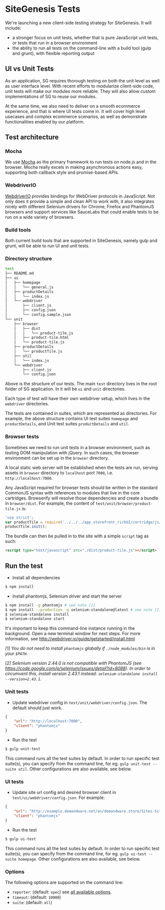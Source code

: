 # SiteGenesis Tests
We're launching a new client-side testing strategy for SiteGenesis. It will include:

- a stronger focus on unit tests, whether that is pure JavaScript unit tests, or tests that run in a browser environment
- the ability to run all tests on the command-line with a build tool (gulp and grunt), with flexible reporting output

## UI vs Unit Tests
As an application, SG requires thorough testing on both the unit level as well as user interface level. With recent efforts to modularize client-side code, unit tests will make our modules more reliable. They will also allow custom implementations of SG to reuse our modules.

At the same time, we also need to deliver on a smooth ecommerce experience, and that is where UI tests come in. It will cover high level usecases and complex ecommerce scenarios, as well as demonstrate functionalities enabled by our platform.

## Test architecture
### Mocha
We use [Mocha](http://mochajs.org) as the primary framework to run tests on node.js and in the browser. Mocha really excels in making asynchronous actions easy, supporting both callback style and promise-based APIs.

### WebdriverIO
[WebdriverIO](http://webdriver.io) provides bindings for WebDriver protocols in JavaScript. Not only does it provide a simple and clean API to work with, it also integrates nicely with different Selenium drivers for Chrome, Firefox and PhantomJS browsers and support services like SauceLabs that could enable tests to be run on a wide variety of browsers.

### Build tools
Both current build tools that are supported in SiteGenesis, namely gulp and grunt, will be able to run UI and unit tests.

### Directory structure

```sh
test
├── README.md
├── ui
│   ├── homepage
│   │   └── general.js
│   ├── productDetails
│   │   └── index.js
│   └── webdriver
│       ├── client.js
│       ├── config.json
│       └── config.sample.json
└── unit
    ├── browser
    │   ├── dist
    │   │   └── product-tile.js
    │   ├── product-tile.html
    │   └── product-tile.js
    ├── productDetails
    │   └── productTile.js
    ├── util
    │   └── index.js
    └── webdriver
        ├── client.js
        └── config.json
```
Above is the structure of our tests. The main `test` directory lives in the root folder of SG application. In it will be `ui` and `unit` directories.

Each type of test will have their own webdriver setup, which lives in the `webdriver` directories.

The tests are contained in suites, which are represented as directories. For example, the above structure contains UI test suites `homepage` and `productDetails`, and Unit test suites `productDetails` and `util`.

### Browser tests

Sometimes we need to run unit tests in a browser environment, such as testing DOM manipulation with jQuery. In such cases, the browser environment can be set up in the `browser` directory.

A local static web server will be established when the tests are run, serving assets in `browser` directory to `localhost` port `7000`, i.e. `http://localhost:7000`.

Any JavaScript required for browser tests should be written in the standard CommonJS syntax with references to modules that live in the core cartridges. Browserify will resolve those dependencies and create a bundle in `browser/dist`. For example, the content of `test/unit/browser/product-tile.js` is:

```js
'use strict';
var productTile = require('../../../app_storefront_richUI/cartridge/js/product-tile');
productTile.init();
```
The bundle can then be pulled in to the site with a simple `script` tag as such:

```html
<script type="text/javascript" src="./dist/product-tile.js"></script>
```

## Run the test

- Install all dependencies

```sh
$ npm install
```

- Install phantomjs, Selenium driver and start the server

```sh
$ npm install -g phantomjs # see note [1]
$ npm install --production -g selenium-standalone@latest # see note [2]
$ selenium-standalone install
$ selenium-standalone start
```

It's important to keep this command-line instance running in the background. Open a new terminal window for next steps. For more information, see http://webdriver.io/guide/getstarted/install.html

*[1] You do not need to install `phantomjs` globally if `./node_modules/bin` is in your `$PATH`.*

*[2] Selenium version 2.44.0 is not compatible with PhantomJS (see https://code.google.com/p/selenium/issues/detail?id=8088). In order to circumvent this, install version 2.43.1 instead: `selenium-standalone install --version=2.43.1`.*

### Unit tests

- Update webdriver config in `test/unit/webdriver/config.json`. The default should just work.

```json
{
	"url": "http://localhost:7000",
	"client": "phantomjs"
}
```

- Run the test

```sh
$ gulp unit-test
```
This command runs all the test suites by default. In order to run specific test suite(s), you can specify from the command line, for eg. `gulp unit-test --suite util`.
Other configurations are also available, see below.

### UI tests

- Update site url config and desired browser client in `test/ui/webdriver/config.json`. For example:

```json
{
	"url": "http://example.demandware.net/on/demandware.store/Sites-SiteGenesis-Site",
	"client": "phantomjs"
}
```

- Run the test

```sh
$ gulp ui-test
```

This command runs all the test suites by default. In order to run specific test suite(s), you can specify from the command line, for eg. `gulp ui-test --suite homepage`.
Other configurations are also available, see below.

### Options
The following options are supported on the command line:

- `reporter`: (default: `spec`) see [all available options](http://mochajs.org/#reporters).
- `timeout`: (default: `10000`)
- `suite`: (default: `all`)
